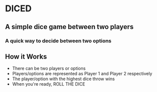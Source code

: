 # DICED
## A simple dice game between two players
### A quick way to decide between two options

## How it Works
- There can be two players or options
- Players/options are represented as Player 1 and Player 2 respectively
- The player/option with the highest dice throw wins
- When you're ready, ROLL THE DICE
